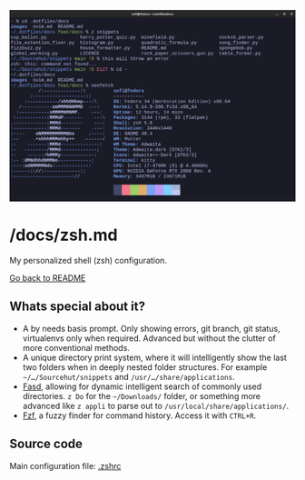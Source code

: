 ![Screenshot of terminal running zsh](images/zsh.png)

# /docs/zsh.md

My personalized shell (zsh) configuration.

[Go back to README](../README.md)

## Whats special about it?

- A by needs basis prompt. Only showing errors, git branch, git status, virtualenvs only when required. Advanced but without the clutter of more conventional methods.
- A unique directory print system, where it will intelligently show the last two folders when in deeply nested folder structures. For example `~/…/Sourcehut/snippets` and `/usr/…/share/applications`.
- [Fasd](https://github.com/clvv/fasd), allowing for dynamic intelligent search of commonly used directories. `z Do` for the `~/Downloads/` folder, or something more advanced like `z appli` to parse out to `/usr/local/share/applications/`.
- [Fzf](https://github.com/junegunn/fzf), a fuzzy finder for command history. Access it with `CTRL+R`.

## Source code

Main configuration file: [.zshrc](../configs/zsh/.zshrc)
